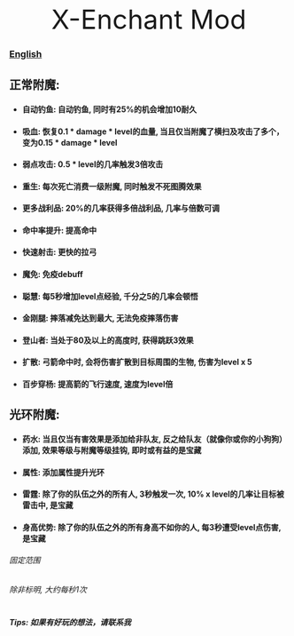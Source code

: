 <div style="text-align: center; font-size: xxx-large"> X-Enchant Mod </div>

### [English](README_EN_US.md)

## 正常附魔:

- #### 自动钓鱼: 自动钓鱼, 同时有25%的机会增加10耐久
- #### 吸血: 恢复0.1 * damage * level的血量, 当且仅当附魔了横扫及攻击了多个，变为0.15 * damage * level
- #### 弱点攻击: 0.5 * level的几率触发3倍攻击
- #### 重生: 每次死亡消费一级附魔, 同时触发不死图腾效果
- #### 更多战利品: 20%的几率获得多倍战利品, 几率与倍数可调
- #### 命中率提升: 提高命中
- #### 快速射击: 更快的拉弓
- #### 魔免: 免疫debuff
- #### 聪慧: 每5秒增加level点经验, 千分之5的几率会顿悟
- #### 金刚腿: 摔落减免达到最大, 无法免疫摔落伤害
- #### 登山者: 当处于80及以上的高度时, 获得跳跃3效果
- #### 扩散: 弓箭命中时, 会将伤害扩散到目标周围的生物, 伤害为level x 5
- #### 百步穿杨: 提高箭的飞行速度, 速度为level倍

## 光环附魔:

- #### 药水: 当且仅当有害效果是添加给非队友, 反之给队友（就像你或你的小狗狗）添加, 效果等级与附魔等级挂钩, 即时或有益的是宝藏
- #### 属性: 添加属性提升光环
- #### 雷霆: 除了你的队伍之外的所有人, 3秒触发一次, 10% x level的几率让目标被雷击中, 是宝藏
- #### 身高优势: 除了你的队伍之外的所有身高不如你的人, 每3秒遭受level点伤害, 是宝藏

###### 固定范围

###### 除非标明, 大约每秒1次

#

##### Tips: 如果有好玩的想法，请联系我
